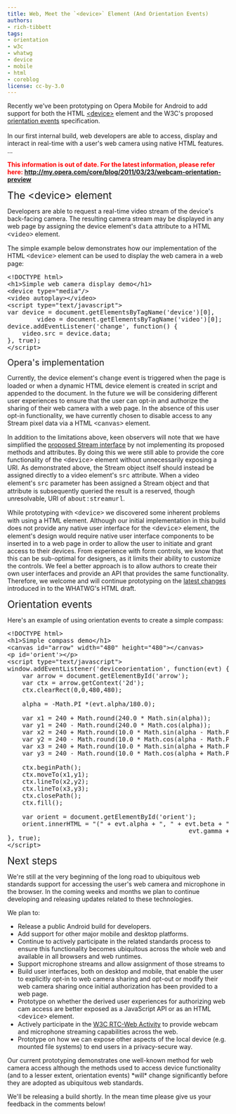 ```yaml
---
title: Web, Meet the `<device>` Element (And Orientation Events)
authors:
- rich-tibbett
tags:
- orientation
- w3c
- whatwg
- device
- mobile
- html
- coreblog
license: cc-by-3.0
---
```


<p>Recently we&#39;ve been prototyping on Opera Mobile for Android to add support for both the HTML <a href="https://html.spec.whatwg.org/multipage/commands.html#devices" rel="nofollow" target="_blank">&lt;device&gt;</a> element and the W3C&#39;s proposed <a href="http://dev.w3.org/geo/api/spec-source-orientation.html" rel="nofollow" target="_blank">orientation events</a> specification.<br/><br/>In our first internal build, web developers are able to access, display and interact in real-time with a user&#39;s web camera using native HTML features. ... </p><!--more--><strong><span style="color: red">This information is out of date. For the latest information, please refer here: <a href="http://my.opera.com/core/blog/2011/03/23/webcam-orientation-preview" target="_blank">http://my.opera.com/core/blog/2011/03/23/webcam-orientation-preview</a></span></strong>

<span style="font-size: 160%">The &lt;device&gt; element</span>

Developers are able to request a real-time video stream of the device&#39;s back-facing camera. The resulting camera stream may be displayed in any web page by assigning the device element&#39;s <span style="font-family: courier new">data</span> attribute to a HTML <span style="font-family: courier new">&lt;video&gt;</span> element.

The simple example below demonstrates how our implementation of the HTML <span style="font-family: courier new">&lt;device&gt;</span> element can be used to display the web camera in a web page:

<pre>&lt;!DOCTYPE html&gt;
&lt;h1&gt;Simple web camera display demo&lt;/h1&gt;
&lt;device type=&quot;media&quot;/&gt;
&lt;video autoplay&gt;&lt;/video&gt;
&lt;script type=&quot;text/javascript&quot;&gt;
var device = document.getElementsByTagName(&#39;device&#39;)[0],
		video = document.getElementsByTagName(&#39;video&#39;)[0];
device.addEventListener(&#39;change&#39;, function() {
	video.src = device.data;
}, true);
&lt;/script&gt;
</pre>
<span style="font-size: 140%">Opera&#39;s implementation</span>

Currently, the device element&#39;s <span style="font-family: courier new">change</span> event is triggered when the page is loaded or when a dynamic HTML device element is created in script and appended to the document. In the future we will be considering different user experiences to ensure that the user can opt-in and authorize the sharing of their web camera with a web page. In the absence of this user opt-in functionality, we have currently chosen to disable access to any Stream pixel data via a HTML <span style="font-family: courier new">&lt;canvas&gt;</span> element.

In addition to the limitations above, keen observers will note that we have simplified the <a href="https://html.spec.whatwg.org/multipage/commands.html#stream" target="_blank">proposed Stream interface</a> by not implementing its proposed methods and attributes. By doing this we were still able to provide the core functionality of the <span style="font-family: courier new">&lt;device&gt;</span> element without unnecessarily exposing a URI. As demonstrated above, the Stream object itself should instead be assigned directly to a video element&#39;s <span style="font-family: courier new">src</span> attribute. When a video element&#39;s <span style="font-family: courier new">src</span> parameter has been assigned a Stream object and that attribute is subsequently queried the result is a reserved, though unresolvable, URI of <span style="font-family: courier new">about:streamurl</span>.

While prototyping with <span style="font-family: courier new">&lt;device&gt;</span> we discovered some inherent problems with using a HTML element. Although our initial implementation in this build does not provide any native user interface for the <span style="font-family: courier new">&lt;device&gt;</span> element, the element&#39;s design would require native user interface components to be inserted in to a web page in order to allow the user to initiate and grant access to their devices.  From experience with form controls, we know that this can be sub-optimal for designers, as it limits their ability to customize the controls. We feel a better approach is to allow authors to create their own user interfaces and provide an API that provides the same functionality.  Therefore, we welcome and will continue prototyping on the <a href="https://html.spec.whatwg.org/multipage/dnd.html#video-conferencing-and-peer-to-peer-communication" target="_blank">latest changes</a> introduced in to the WHATWG&#39;s HTML draft.

<span style="font-size: 160%">Orientation events</span>

Here&#39;s an example of using orientation events to create a simple compass:

<pre>&lt;!DOCTYPE html&gt;
&lt;h1&gt;Simple compass demo&lt;/h1&gt;
&lt;canvas id=&quot;arrow&quot; width=&quot;480&quot; height=&quot;480&quot;&gt;&lt;/canvas&gt;
&lt;p id=&#39;orient&#39;&gt;&lt;/p&gt;
&lt;script type=&quot;text/javascript&quot;&gt;
window.addEventListener(&#39;deviceorientation&#39;, function(evt) {
	var arrow = document.getElementById(&#39;arrow&#39;);
	var ctx = arrow.getContext(&#39;2d&#39;);
	ctx.clearRect(0,0,480,480);

	alpha = -Math.PI *(evt.alpha/180.0);

	var x1 = 240 + Math.round(240.0 * Math.sin(alpha));
	var y1 = 240 - Math.round(240.0 * Math.cos(alpha));
	var x2 = 240 + Math.round(10.0 * Math.sin(alpha - Math.PI/2));
	var y2 = 240 - Math.round(10.0 * Math.cos(alpha - Math.PI/2));
	var x3 = 240 + Math.round(10.0 * Math.sin(alpha + Math.PI/2));
	var y3 = 240 - Math.round(10.0 * Math.cos(alpha + Math.PI/2));

	ctx.beginPath();
	ctx.moveTo(x1,y1);
	ctx.lineTo(x2,y2);
	ctx.lineTo(x3,y3);
	ctx.closePath();
	ctx.fill();

	var orient = document.getElementById(&#39;orient&#39;);
	orient.innerHTML = &quot;(&quot; + evt.alpha + &quot;, &quot; + evt.beta + &quot;, &quot; +
												 evt.gamma + &quot;)&quot;;
}, true);
&lt;/script&gt;</pre>
<span style="font-size: 160%">Next steps</span>

We&#39;re still at the very beginning of the long road to ubiquitous web standards support for accessing the user&#39;s web camera and microphone in the browser. In the coming weeks and months we plan to continue developing and releasing updates related to these technologies.

We plan to:

<ul class="bullets"><li>Release a public Android build for developers.</li><li>Add support for other major mobile and desktop platforms.</li><li>Continue to actively participate in the related standards process to ensure this functionality becomes ubiquitous across the whole web and available in all browsers and web runtimes.</li><li>Support microphone streams and allow assignment of those streams to <audio> elements.</audio></li><li>Build user interfaces, both on desktop and mobile, that enable the user to explicitly opt-in to web camera sharing and opt-out or modify their web camera sharing once initial authorization has been provided to a web page.</li><li>Prototype on whether the derived user experiences for authorizing web cam access are better exposed as a JavaScript API or as an HTML <span style="font-family: courier new">&lt;device&gt;</span> element.</li><li>Actively participate in the <a href="http://www.w3.org/2010/12/webrtc-charter.html" target="_blank">W3C RTC-Web Activity</a> to provide webcam and microphone streaming capabilities across the web.</li><li>Prototype on how we can expose other aspects of the local device (e.g. mounted file systems) to end users in a privacy-secure way.</li></ul>
Our current prototyping demonstrates one well-known method for web camera access although the methods used to access device functionality (and to a lesser extent, orientation events) *will* change significantly before they are adopted as ubiquitous web standards.

We&#39;ll be releasing a build shortly. In the mean time please give us your feedback in the comments below!

